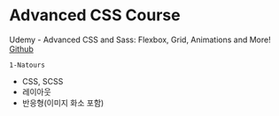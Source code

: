 # Advanced CSS Course

Udemy - Advanced CSS and Sass: Flexbox, Grid, Animations and More!
[Github](https://github.com/jonasschmedtmann/advanced-css-course)

`1-Natours`

- CSS, SCSS
- 레이아웃
- 반응형(이미지 화소 포함)
